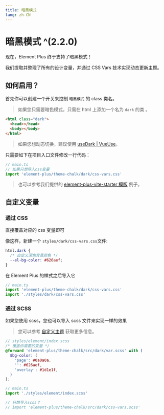 ```yaml
---
title: 暗黑模式
lang: zh-CN
---
```


# 暗黑模式 ^(2.2.0)

现在，Element Plus 终于支持了暗黑模式！

我们提取并整理了所有的设计变量，并通过 CSS Vars 技术实现动态更新主题。

## 如何启用？

首先你可以创建一个开关来控制 `暗黑模式` 的 class 类名。

> 如果您只需要暗色模式，只需在 html 上添加一个名为 `dark` 的类 。

```html
<html class="dark">
  <head></head>
  <body></body>
</html>
```

> 如果您想动态切换，建议使用 [ useDark | VueUse](https://vueuse.org/core/useDark/)。

只需要如下在项目入口文件修改一行代码：

```ts
// main.ts
// 如果只想导入css变量
import 'element-plus/theme-chalk/dark/css-vars.css'
```

> 也可以参考我们提供的 [element-plus-vite-starter 模版](https://github.com/element-plus/element-plus-vite-starter) 例子。

## 自定义变量

### 通过 CSS

直接覆盖对应的 css 变量即可

像这样，新建一个 `styles/dark/css-vars.css`文件:

```css
html.dark {
  /* 自定义深色背景颜色 */
  --el-bg-color: #626aef;
}
```

在 Element Plus 的样式之后导入它

```ts
// main.ts
import 'element-plus/theme-chalk/dark/css-vars.css'
import './styles/dark/css-vars.css'
```

### 通过 SCSS

如果您使用 scss，您也可以导入 scss 文件来实现一样的效果

> 您可以参考 [自定义主题](./theming.md) 获取更多信息。

```scss
// styles/element/index.scss
/* 覆盖你需要的变量 */
@forward 'element-plus/theme-chalk/src/dark/var.scss' with (
  $bg-color: (
    'page': #0a0a0a,
    '': #626aef,
    'overlay': #1d1e1f,
  )
);
```

```ts
// main.ts
import './styles/element/index.scss'

// 只想导入scss？
// import 'element-plus/theme-chalk/src/dark/css-vars.scss'
```
